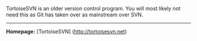 TortoiseSVN is an older version control program. You will most likely not need this as Git has taken over as mainstream over SVN.

***

**Homepage:** [TortoiseSVN] (http://tortoisesvn.net)